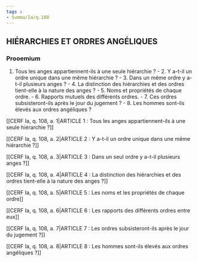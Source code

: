 ```yaml
---
tags : 
- Summa/Ia/q.108
---
```


## HIÉRARCHIES ET ORDRES ANGÉLIQUES

### Prooemium

1. Tous les anges appartiennent-ils à une seule hiérarchie ? - 2. Y a-t-il un ordre unique dans une même hiérarchie ? - 3. Dans un même ordre y a-t-il plusieurs anges ? - 4. La distinction des hiérarchies et des ordres tient-elle à la nature des anges ? - 5. Noms et propriétés de chaque ordre. - 6. Rapports mutuels des différents ordres. - 7. Ces ordres subsisteront-ils après le jour du jugement ? - 8. Les hommes sont-ils élevés aux ordres angéliques ? 

[[CERF Ia, q. 108, a. 1|ARTICLE 1 : Tous les anges appartiennent-ils à une seule hiérarchie ?]]

[[CERF Ia, q. 108, a. 2|ARTICLE 2 : Y a-t-il un ordre unique dans une même hiérarchie ?]]

[[CERF Ia, q. 108, a. 3|ARTICLE 3 : Dans un seul ordre y a-t-il plusieurs anges ?]]

[[CERF Ia, q. 108, a. 4|ARTICLE 4 : La distinction des hiérarchies et des ordres tient-elle à la nature des anges ?]]

[[CERF Ia, q. 108, a. 5|ARTICLE 5 : Les noms et les propriétés de chaque ordre]]

[[CERF Ia, q. 108, a. 6|ARTICLE 6 : Les rapports des différents ordres entre eux]]

[[CERF Ia, q. 108, a. 7|ARTICLE 7 : Les ordres subsisteront-ils après le jour du jugement ?]]

[[CERF Ia, q. 108, a. 8|ARTICLE 8 : Les hommes sont-ils élevés aux ordres angéliques ?]]

